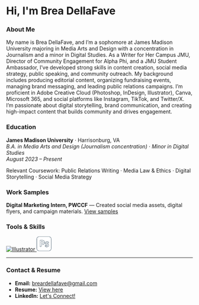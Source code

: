 <h1 align="left">Hi, I'm Brea DellaFave</h1>
<p align="left">
</p>

### About Me
My name is Brea DellaFave, and I’m a sophomore at James Madison University majoring in Media Arts and Design with a concentration in Journalism and a minor in Digital Studies. As a Writer for Her Campus JMU, Director of Community Engagement for Alpha Phi, and a JMU Student Ambassador, I’ve developed strong skills in content creation, social media strategy, public speaking, and community outreach. My background includes producing editorial content, organizing fundraising events, managing brand messaging, and leading public relations campaigns. I’m proficient in Adobe Creative Cloud (Photoshop, InDesign, Illustrator), Canva, Microsoft 365, and social platforms like Instagram, TikTok, and Twitter/X. I’m passionate about digital storytelling, brand communication, and creating high-impact content that builds community and drives engagement.




### Education
**James Madison University** · Harrisonburg, VA  
*B.A. in Media Arts and Design (Journalism concentration)* · *Minor in Digital Studies*  
*August 2023 – Present*  

Relevant Coursework: Public Relations Writing · Media Law & Ethics · Digital Storytelling · Social Media Strategy


### Work Samples
**Digital Marketing Intern, PWCCF** — Created social media assets, digital flyers, and campaign materials. [View samples](https://drive.google.com/drive/folders/1FPOPyMEwymX25uJPFY9b2oT_6F6Ml24-?usp=sharing)


### Tools & Skills
<p align="left"> 
  <a href="https://www.adobe.com/in/products/illustrator.html" target="_blank" rel="noreferrer"> 
    <img src="https://www.vectorlogo.zone/logos/adobe_illustrator/adobe_illustrator-icon.svg" alt="Illustrator" width="40" height="40"/> 
  </a> 
  <a href="https://www.photoshop.com/en" target="_blank" rel="noreferrer"> 
    <img src="https://raw.githubusercontent.com/devicons/devicon/master/icons/photoshop/photoshop-line.svg" alt="Photoshop" width="40" height="40"/> 
  </a> 
</p>

---

### Contact & Resume
- **Email:** breardellafave@gmail.com  
- **Resume:** [View here](https://docs.google.com/document/d/1nr1SHqq6QQVwAxbD9MQ-e5QbbR7EBmwVQxxFkA8TPOU)
- **LinkedIn:** [Let's Connect!](https://www.linkedin.com/in/brea-dellafave-a8917a260/)


